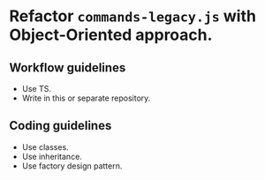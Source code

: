# Refactor `commands-legacy.js` with Object-Oriented approach.

## Workflow guidelines
* Use TS.
* Write in this or separate repository.

## Coding guidelines
* Use classes.
* Use inheritance.
* Use factory design pattern.